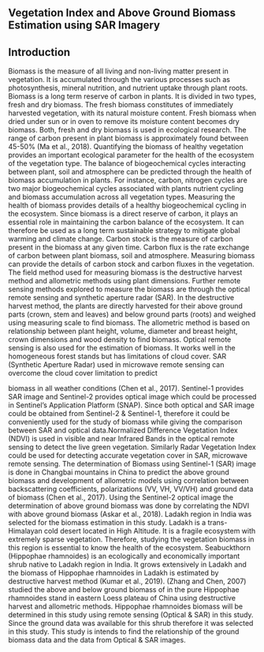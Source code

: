 ## Vegetation Index and Above Ground Biomass Estimation using SAR Imagery
## Introduction 
Biomass is the measure of all living and non-living matter present in vegetation. It is
accumulated through the various processes such as photosynthesis, mineral nutrition, and
nutrient uptake through plant roots. Biomass is a long term reserve of carbon in plants. It is
divided in two types, fresh and dry biomass. The fresh biomass constitutes of immediately
harvested vegetation, with its natural moisture content. Fresh biomass when dried under sun
or in oven to remove its moisture content becomes dry biomass. Both, fresh and dry biomass
is used in ecological research.
The range of carbon present in plant biomass is approximately found between 45-50% (Ma et
al., 2018). Quantifying the biomass of healthy vegetation provides an important ecological
parameter for the health of the ecosystem of the vegetation type. The balance of
biogeochemical cycles interacting between plant, soil and atmosphere can be predicted
through the health of biomass accumulation in plants. For instance, carbon, nitrogen cycles
are two major biogeochemical cycles associated with plants nutrient cycling and biomass
accumulation across all vegetation types.
Measuring the health of biomass provides details of a healthy biogeochemical cycling in the
ecosystem. Since biomass is a direct reserve of carbon, it plays an essential role in
maintaining the carbon balance of the ecosystem. It can therefore be used as a long term
sustainable strategy to mitigate global warming and climate change. Carbon stock is the
measure of carbon present in the biomass at any given time. Carbon flux is the rate exchange
of carbon between plant biomass, soil and atmosphere. Measuring biomass can provide the
details of carbon stock and carbon fluxes in the vegetation. The field method used for
measuring biomass is the destructive harvest method and allometric methods using plant
dimensions. Further remote sensing methods explored to measure the biomass are through the
optical remote sensing and synthetic aperture radar (SAR). In the destructive harvest method,
the plants are directly harvested for their above ground parts (crown, stem and leaves) and
below ground parts (roots) and weighed using measuring scale to find biomass. The
allometric method is based on relationship between plant height, volume, diameter and breast
height, crown dimensions and wood density to find biomass.
Optical remote sensing is also used for the estimation of biomass. It works well in the
homogeneous forest stands but has limitations of cloud cover. SAR (Synthetic Aperture
Radar) used in microwave remote sensing can overcome the cloud cover limitation to predict

biomass in all weather conditions (Chen et al., 2017). Sentinel-1 provides SAR image and
Sentinel-2 provides optical image which could be processed in Sentinel’s Application
Platform (SNAP). Since both optical and SAR image could be obtained from Sentinel-2 &
Sentinel-1, therefore it could be conveniently used for the study of biomass while giving the
comparison between SAR and optical data.Normalized Difference Vegetation Index (NDVI)
is used in visible and near Infrared Bands in the optical remote sensing to detect the live
green vegetation. Similarly Radar Vegetation Index could be used for detecting accurate
vegetation cover in SAR, microwave remote sensing. The determination of Biomass using
Sentinel-1 (SAR) image is done in Changbai mountains in China to predict the above ground
biomass and development of allometric models using correlation between backscattering
coefficients, polarizations (VV, VH, VV/VH) and ground data of biomass (Chen et al., 2017).
Using the Sentinel-2 optical image the determination of above ground biomass was done by
correlating the NDVI with above ground biomass (Askar et al., 2018).
Ladakh region in India was selected for the biomass estimation in this study. Ladakh is a
trans-Himalayan cold desert located in High Altitude. It is a fragile ecosystem with extremely
sparse vegetation. Therefore, studying the vegetation biomass in this region is essential to
know the health of the ecosystem. Seabuckthorn (Hippophae rhamnoides) is an ecologically
and economically important shrub native to Ladakh region in India. It grows extensively in
Ladakh and the biomass of Hippophae rhamnoides in Ladakh is estimated by destructive
harvest method (Kumar et al., 2019). (Zhang and Chen, 2007) studied the above and below
ground biomass of in the pure Hippophae rhamnoides stand in eastern Loess plateau of China
using destructive harvest and allometric methods. Hippophae rhamnoides biomass will be
determined in this study using remote sensing (Optical & SAR) in this study. Since the
ground data was available for this shrub therefore it was selected in this study. This study is
intends to find the relationship of the ground biomass data and the data from Optical & SAR
images.
